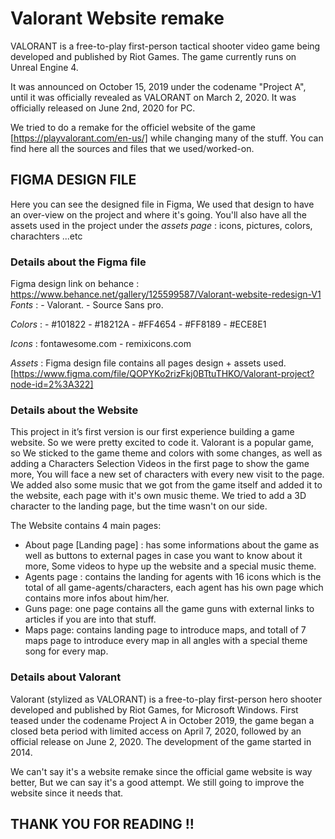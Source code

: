# Valorant Website remake

VALORANT is a free-to-play first-person tactical shooter video game being developed and published by Riot Games. The game currently runs on Unreal Engine 4.

It was announced on October 15, 2019 under the codename "Project A", until it was officially revealed as VALORANT on March 2, 2020. It was officially released on June 2nd, 2020 for PC.

We tried to do a remake for the officiel website of the game [https://playvalorant.com/en-us/] while changing many of the stuff. You can find here all the sources and files that we used/worked-on.


## FIGMA DESIGN FILE

Here you can see the designed file in Figma, We used that design to have an over-view on the project and where it's going. You'll also have all the assets used in the project under the _assets page_ : icons, pictures, colors, charachters ...etc


### Details about the Figma file

Figma design link on behance : https://www.behance.net/gallery/125599587/Valorant-website-redesign-V1
*Fonts* : - Valorant.
          - Source Sans pro.

*Colors* : 
          - #101822
          - #18212A
          - #FF4654
          - #FF8189
          - #ECE8E1

*Icons* : fontawesome.com - remixicons.com

*Assets* : Figma design file contains all pages design + assets used.
        [https://www.figma.com/file/QOPYKo2rizFkj0BTtuTHKO/Valorant-project?node-id=2%3A322]
        


### Details about the Website

This project in it’s first version is our first experience building a game website. So we were pretty excited to code it. Valorant is a popular game, so We sticked to the game theme and colors with some changes, as well as adding a Characters Selection Videos in the first page to show the game more, You will face a new set of characters with every new visit to the page.
We added also some music that we got from the game itself and added it to the website, each page with it's own music theme.
We tried to add a 3D character to the landing page, but the time wasn't on our side.

The Website contains 4 main pages:
 - About page [Landing page] : has some informations about the game as well as buttons to external pages in case you want to know about it more, Some videos to hype up the website and a special music theme.
 - Agents page : contains the landing for agents with 16 icons which is the total of all game-agents/characters, each agent has his own page which contains more infos about him/her.
 - Guns page: one page contains all the game guns with external links to articles if you are into that stuff.
 - Maps page: contains landing page to introduce maps, and totall of 7 maps page to introduce every map in all angles with a special theme song for every map.

### Details about Valorant

Valorant (stylized as VALORANT) is a free-to-play first-person hero shooter developed and published by Riot Games, for Microsoft Windows. First teased under the codename Project A in October 2019, the game began a closed beta period with limited access on April 7, 2020, followed by an official release on June 2, 2020. The development of the game started in 2014.

We can't say it's a website remake since the official game website is way better, But we can say it's a good attempt. We still going to improve the website since it needs that.


## THANK YOU FOR READING !!
